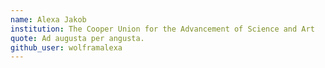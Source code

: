 ```yaml
---
name: Alexa Jakob
institution: The Cooper Union for the Advancement of Science and Art
quote: Ad augusta per angusta.
github_user: wolframalexa
---
```

